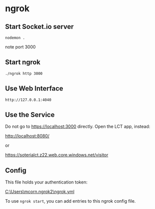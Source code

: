 # ngrok

## Start Socket.io server

```
nodemon .
```

note port 3000

## Start ngrok

```
./ngrok http 3000

```

## Use Web Interface

```
http://127.0.0.1:4040

```

## Use the Service

Do not go to <https://localhost:3000> directly. Open the LCT app, instead:

<http://localhost:8080/>

or

<https://soterialct.z22.web.core.windows.net/visitor>

## Config

This file holds your authentication token:

[C:\Users\mcorn\.ngrok2\ngrok.yml](file://C:\Users\mcorn\.ngrok2\ngrok.yml)

To use `ngrok start`, you can add entries to this ngrok config file.